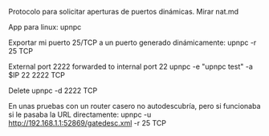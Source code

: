 Protocolo para solicitar aperturas de puertos dinámicas.
Mirar nat.md

App para linux:
upnpc

Exportar mi puerto 25/TCP a un puerto generado dinámicamente:
upnpc -r 25 TCP

External port 2222 forwarded to internal port 22
upnpc -e "upnpc test" -a $IP 22 2222 TCP

Delete
upnpc -d 2222 TCP

En unas pruebas con un router casero no autodescubría, pero si funcionaba si le pasaba la URL directamente:
upnpc -u http://192.168.1.1:52869/gatedesc.xml -r 25 TCP
